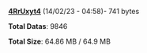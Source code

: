 [**4RrUxyt4**](/data/4RrUxyt4.txt) (14/02/23 - 04:58)- 741 bytes

**Total Datas**: 9846

**Total Size**: 64.86 MB / 64.9 MB